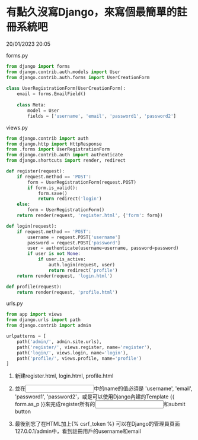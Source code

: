 # 有點久沒寫Django，來寫個最簡單的註冊系統吧

20/01/2023 20:05

forms.py

```python
from django import forms
from django.contrib.auth.models import User
from django.contrib.auth.forms import UserCreationForm
                                
class UserRegistrationForm(UserCreationForm):
    email = forms.EmailField()
                                    
    class Meta:
        model = User
        fields = ['username', 'email', 'password1', 'password2'] 
```
views.py

```python
from django.contrib import auth
from django.http import HttpResponse
from .forms import UserRegistrationForm
from django.contrib.auth import authenticate
from django.shortcuts import render, redirect

def register(request):
    if request.method == 'POST':
        form = UserRegistrationForm(request.POST)
        if form.is_valid():
            form.save()
            return redirect('login')
    else:
        form = UserRegistrationForm()
    return render(request, 'register.html', {'form': form})

def login(request):
    if request.method == 'POST':
        username = request.POST['username']
        password = request.POST['password']
        user = authenticate(username=username, password=password)
        if user is not None:
            if user.is_active:
                auth.login(request, user)
                return redirect('profile')
    return render(request, 'login.html')

def profile(request):
    return render(request, 'profile.html')
```
urls.py

```python
from app import views
from django.urls import path
from django.contrib import admin

urlpatterns = [
    path('admin/', admin.site.urls),
    path('register/', views.register, name='register'),
    path('login/', views.login, name='login'),
    path('profile/', views.profile, name='profile')
]
```
1. 新建register.html, login.html, profile.html

2. 並在<input>中的name的值必須是 'username', 'email', 'password1', 'password2'，或是可以使用Django內建的Template {{ form.as_p }}來完成register所有的<input>和submit button

3. 最後別忘了在HTML加上{% csrf_token %}
可以在Django的管理員頁面127.0.0.1/admin中，看到註冊用戶的username和email